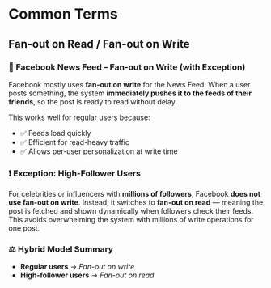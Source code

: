 # Common Terms 

## Fan-out on Read / Fan-out on Write

### 📱 Facebook News Feed – Fan-out on Write (with Exception)

Facebook mostly uses **fan-out on write** for the News Feed. When a user posts something, the system **immediately pushes it to the feeds of their friends**, so the post is ready to read without delay.

This works well for regular users because:

- ✅ Feeds load quickly  
- ✅ Efficient for read-heavy traffic  
- ✅ Allows per-user personalization at write time  

### ❗ Exception: High-Follower Users

For celebrities or influencers with **millions of followers**, Facebook **does not use fan-out on write**. Instead, it switches to **fan-out on read** — meaning the post is fetched and shown dynamically when followers check their feeds. This avoids overwhelming the system with millions of write operations for one post.

### ⚖️ Hybrid Model Summary

- **Regular users** → *Fan-out on write*  
- **High-follower users** → *Fan-out on read*
